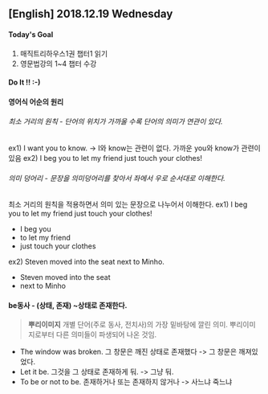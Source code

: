 ## [English] 2018.12.19 Wednesday

#### Today's Goal
1. 매직트리하우스1권 챕터1 읽기
2. 영문법강의 1~4 챕터 수강


#### Do It !! :-)
#### 영어식 어순의 원리
###### 최소 거리의 원칙 - 단어의 위치가 가까울 수록 단어의 의미가 연관이 있다.
ex1) I want you to know. -> I와 know는 관련이 없다. 가까운 you와 know가 관련이 있음
ex2) I beg you to let my friend just touch your clothes!

###### 의미 덩어리 - 문장을 의미덩어리를 찾아서 좌에서 우로 순서대로 이해한다.
최소 거리의 원칙을 적용하면서 의미 있는 문장으로 나누어서 이해한다.
ex1) I beg you to let my friend just touch your clothes!
+ I beg you
+ to let my friend
+ just touch your clothes

ex2) Steven moved into the seat next to Minho.
+ Steven moved into the seat
+ next to Minho

#### be동사 - (상태, 존재) ~상태로 존재한다.

> **뿌리이미지**
> 개별 단어(주로 동사, 전치사)의 가장 밑바탕에 깔린 의미.
> 뿌리이미지로부터 다른 의미들이 파생되어 나온 것임.

- The window was broken. 
그 창문은 깨진 상태로 존재했다 -> 그 창문은 깨져있었다. 
- Let it be. 
그것을 그 상태로 존재하게 둬. -> 그냥 둬.
- To be or not to be.
존재하거나 또는 존재하지 않거나 -> 사느냐 죽느냐

